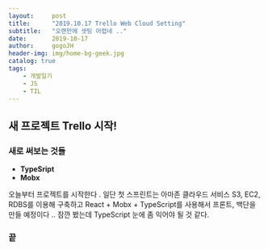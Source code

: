 ```yaml
---
layout:     post
title:      "2019.10.17 Trello Web Cloud Setting"
subtitle:   "오랜만에 셋팅 어렵네 .."
date:       2019-10-17
author:     gogoJH
header-img: img/home-bg-geek.jpg
catalog: true
tags:
    - 개발일기
    - JS
    - TIL
---
```

## 새 프로젝트 Trello 시작!

### 새로 써보는 것들
- **TypeSript**
- **Mobx**

오늘부터 프로젝트를 시작한다 .
일단 첫 스프린트는 아마존 클라우드 서비스 S3, EC2, RDBS를 이용해
구축하고 React + Mobx + TypeScript를 사용해서 프론트, 백단을 만들
예정이다 .. 
잠깐 봤는데 TypeScript 눈에 좀 익어야 될 것 같다.

### 끝
<!--stackedit_data:
eyJoaXN0b3J5IjpbMTA4MjE5NDUyNl19
-->